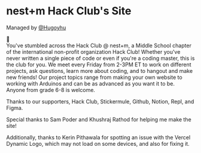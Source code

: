 # nest+m Hack Club's Site

Managed by [@Hugoyhu](https://github.com/Hugoyhu)

👋   
You've stumbled across the Hack Club @ nest+m, a Middle School chapter of the international non-profit organization Hack Club! Whether you've never written a single piece of code or even if you're a coding master, this is the club for you. We meet every Friday from 2-3PM ET to work on different projects, ask questions, learn more about coding, and to hangout and make new friends! Our project topics range from making your own website to working with Arduinos and can be as advanced as you want it to be. Anyone from grade 6-8 is welcome.

Thanks to our supporters, Hack Club, Stickermule, Github, Notion, Repl, and Figma.

Special thanks to Sam Poder and Khushraj Rathod for helping me make the site!

Additionally, thanks to Kerin Pithawala for spotting an issue with the Vercel Dynamic Logo, which may not load on some devices, and also for fixing it.
